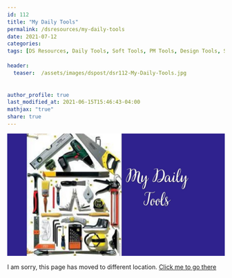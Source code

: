 ```yaml
---
id: 112    
title: "My Daily Tools"
permalink: /dsresources/my-daily-tools
date: 2021-07-12
categories:
tags: [DS Resources, Daily Tools, Soft Tools, PM Tools, Design Tools, SEO Tools, AI Tools]

header:
  teaser:  /assets/images/dspost/dsr112-My-Daily-Tools.jpg


author_profile: true
last_modified_at: 2021-06-15T15:46:43-04:00
mathjax: "true"
share: true
---
```


![My Daily Tools](/assets/images/dspost/dsr112-My-Daily-Tools.jpg)

I am sorry, this page has moved to different location. [Click me to go there](/dsblog/my-daily-tools)